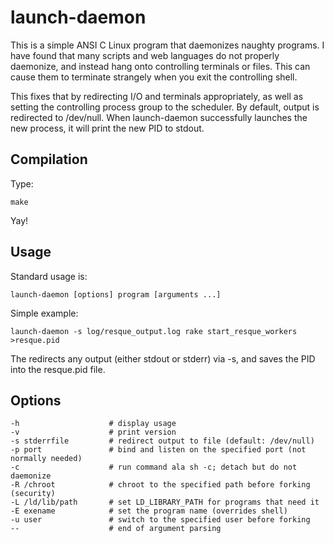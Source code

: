 launch-daemon
=============
This is a simple ANSI C Linux program that daemonizes naughty programs.  I have found
that many scripts and web languages do not properly daemonize, and instead hang onto
controlling terminals or files.  This can cause them to terminate strangely when you
exit the controlling shell.

This fixes that by redirecting I/O and terminals appropriately, as well as setting
the controlling process group to the scheduler.  By default, output is redirected to /dev/null.
When launch-daemon successfully launches the new process, it will print the new PID to
stdout.

Compilation
-----------
Type:

    make

Yay!

Usage
-----
Standard usage is:

    launch-daemon [options] program [arguments ...]

Simple example:

    launch-daemon -s log/resque_output.log rake start_resque_workers >resque.pid

The redirects any output (either stdout or stderr) via -s, and saves the PID into the
resque.pid file.  

Options
-------

    -h                    # display usage
    -v                    # print version
    -s stderrfile         # redirect output to file (default: /dev/null)
    -p port               # bind and listen on the specified port (not normally needed)
    -c                    # run command ala sh -c; detach but do not daemonize
    -R /chroot            # chroot to the specified path before forking (security)
    -L /ld/lib/path       # set LD_LIBRARY_PATH for programs that need it
    -E exename            # set the program name (overrides shell)
    -u user               # switch to the specified user before forking
    --                    # end of argument parsing

